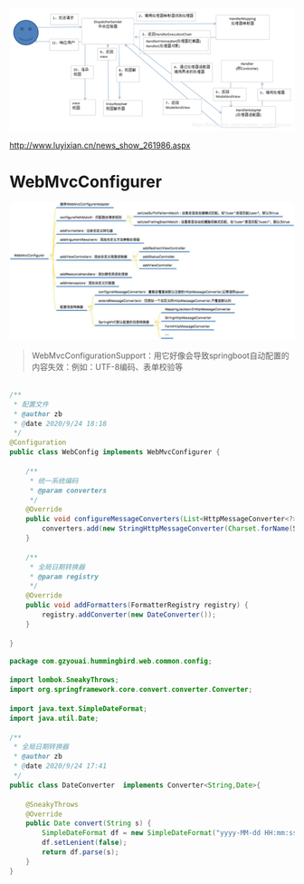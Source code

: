 

![](images/20181108142347297.png)

<http://www.luyixian.cn/news_show_261986.aspx>

# WebMvcConfigurer



![](images/b1711edca51deafad8a72431deb5e748.png)

> WebMvcConfigurationSupport：用它好像会导致springboot自动配置的内容失效：例如：UTF-8编码、表单校验等

```java

/**
 * 配置文件
 * @author zb
 * @date 2020/9/24 18:18
 */
@Configuration
public class WebConfig implements WebMvcConfigurer {

    /**
     * 统一系统编码
     * @param converters
     */
    @Override
    public void configureMessageConverters(List<HttpMessageConverter<?>> converters) {
        converters.add(new StringHttpMessageConverter(Charset.forName(StandardCharsets.UTF_8.name())));
    }

    /**
     * 全局日期转换器
     * @param registry
     */
    @Override
    public void addFormatters(FormatterRegistry registry) {
        registry.addConverter(new DateConverter());
    }

}
```

```java
package com.gzyouai.hummingbird.web.common.config;

import lombok.SneakyThrows;
import org.springframework.core.convert.converter.Converter;

import java.text.SimpleDateFormat;
import java.util.Date;

/**
 * 全局日期转换器
 * @author zb
 * @date 2020/9/24 17:41
 */
public class DateConverter  implements Converter<String,Date>{

    @SneakyThrows
    @Override
    public Date convert(String s) {
        SimpleDateFormat df = new SimpleDateFormat("yyyy-MM-dd HH:mm:ss");
        df.setLenient(false);
        return df.parse(s);
    }
}

```

